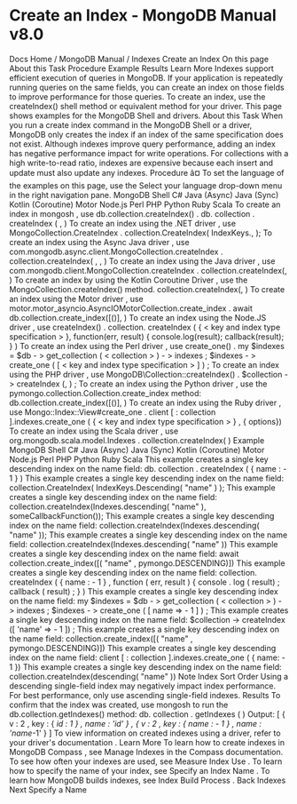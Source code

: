 # Create an Index - MongoDB Manual v8.0


Docs Home / MongoDB Manual / Indexes Create an Index On this page About this Task Procedure Example Results Learn More Indexes support efficient execution of queries in MongoDB. If your
application is repeatedly running queries on the same fields, you can
create an index on those fields to improve performance for those
queries. To create an index, use the createIndex() shell
method or equivalent method for your driver. This page shows examples
for the MongoDB Shell and drivers. About this Task When you run a create index command in the MongoDB Shell or a driver,
MongoDB only creates the index if an index of the same specification
does not exist. Although indexes improve query performance, adding an index has negative
performance impact for write operations. For collections with a high
write-to-read ratio, indexes are expensive because each insert and
update must also update any indexes. Procedure â¤ To set the language of the examples on this page, use the Select your language drop-down menu in the right navigation pane. MongoDB Shell C# Java (Async) Java (Sync) Kotlin (Coroutine) Motor Node.js Perl PHP Python Ruby Scala To create an index in mongosh , use db.collection.createIndex() . db. collection . createIndex ( <key and index type specification>, <options> ) To create an index using the .NET driver ,
use MongoCollection.CreateIndex . collection.CreateIndex( IndexKeys<collection>.<key and index type specification>, <options> ); To create an index using the Async Java driver ,
use com.mongodb.async.client.MongoCollection.createIndex . collection.createIndex( <key and index type specification>, <options>, <callbackFunction>) To create an index using the Java driver ,
use com.mongodb.client.MongoCollection.createIndex . collection.createIndex(<key and index type specification>, <options>) To create an index by using the Kotlin Coroutine Driver ,
use the MongoCollection.createIndex() method. collection.createIndex(<key and index type specification>, <options>) To create an index using the Motor driver ,
use motor.motor_asyncio.AsyncIOMotorCollection.create_index . await db.collection.create_index([(<key and index type specification>)], <options> ) To create an index using the Node.JS driver ,
use createIndex() . collection. createIndex ( { < key and index type specification > }, function(err, result) { console.log(result); callback(result); } ) To create an index using the Perl driver ,
use create_one() . my $indexes = $db - > get_collection ( < collection > ) - > indexes ; $indexes - > create_one ( [ < key and index type specification > ] ) ; To create an index using the PHP driver , use MongoDB\\Collection::createIndex() . $collection -> createIndex (<key and index type specification>, <options>) ; To create an index using the Python driver ,
use the pymongo.collection.Collection.create_index method: db.collection.create_index([(<key and index type specification>)], <options> ) To create an index using the Ruby driver , use Mongo::Index::View#create_one . client [ : collection ].indexes.create_one ( { < key and index type specification > } , { options}) To create an index using the Scala driver ,
use org.mongodb.scala.model.Indexes . collection.createIndex(<key and index type specification> ) Example MongoDB Shell C# Java (Async) Java (Sync) Kotlin (Coroutine) Motor Node.js Perl PHP Python Ruby Scala This example creates a single key descending index on the name field: db. collection . createIndex ( { name : - 1 } ) This example creates a single key descending index on the name field: collection.CreateIndex( IndexKeys<collection>.Descending( "name" ) ); This example creates a single key descending index on the name field: collection.createIndex(Indexes.descending( "name" ), someCallbackFunction()); This example creates a single key descending index on the name field: collection.createIndex(Indexes.descending( "name" )); This example creates a single key descending index on the name field: collection.createIndex(Indexes.descending( "name" )) This example creates a single key descending index on the name field: await collection.create_index([( "name" , pymongo.DESCENDING)]) This example creates a single key descending index on the name field: collection. createIndex ( { name : - 1 } , function ( err, result ) { console . log ( result) ; callback ( result) ; } ) This example creates a single key descending index on the name field: my $indexes = $db - > get_collection ( < collection > ) - > indexes ; $indexes - > create_one ( [ name => - 1 ] ) ; This example creates a single key descending index on the name field: $collection -> createIndex ([ 'name' => - 1 ]) ; This example creates a single key descending index on the name field: collection.create_index([( "name" , pymongo.DESCENDING)]) This example creates a single key descending index on the name field: client [ : collection ].indexes.create_one ( { name: - 1 }) This example creates a single key descending index on the name field: collection.createIndex(descending( "name" )) Note Index Sort Order Using a descending single-field index may negatively impact index
performance. For best performance, only use ascending single-field
indexes. Results To confirm that the index was created, use mongosh to run the db.collection.getIndexes() method: db. collection . getIndexes ( ) Output: [ { v : 2 , key : { _id : 1 } , name : '_id_' } , { v : 2 , key : { name : - 1 } , name : 'name_-1' } ] To view information on created indexes using a driver, refer to your driver's documentation . Learn More To learn how to create indexes in MongoDB Compass , see Manage Indexes in the Compass documentation. To see how often your indexes are used, see Measure Index Use . To learn how to specify the name of your index, see Specify an Index Name . To learn how MongoDB builds indexes, see Index Build Process . Back Indexes Next Specify a Name
